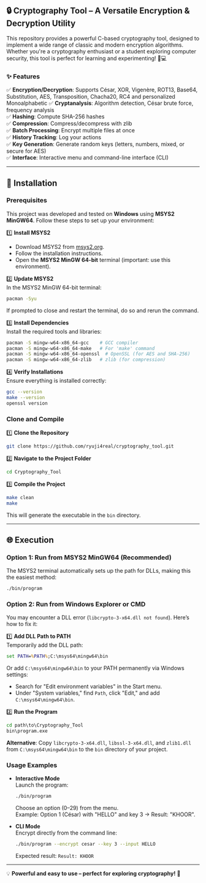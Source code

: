 ## 🔒 Cryptography Tool – A Versatile Encryption & Decryption Utility

This repository provides a powerful C-based cryptography tool, designed to implement a wide range of classic and modern encryption algorithms. Whether you're a cryptography enthusiast or a student exploring computer security, this tool is perfect for learning and experimenting! 🔐💻

### ✨ Features

✅ **Encryption/Decryption**: Supports César, XOR, Vigenère, ROT13, Base64, Substitution, AES, Transposition, Chacha20, RC4 and personalized Monoalphabetic
✅ **Cryptanalysis**: Algorithm detection, César brute force, frequency analysis  
✅ **Hashing**: Compute SHA-256 hashes  
✅ **Compression**: Compress/decompress with zlib  
✅ **Batch Processing**: Encrypt multiple files at once  
✅ **History Tracking**: Log your actions  
✅ **Key Generation**: Generate random keys (letters, numbers, mixed, or secure for AES)  
✅ **Interface**: Interactive menu and command-line interface (CLI)

---

## 🚀 Installation

### Prerequisites
This project was developed and tested on **Windows** using **MSYS2 MinGW64**. Follow these steps to set up your environment:

1️⃣ **Install MSYS2**  
- Download MSYS2 from [msys2.org](https://www.msys2.org/).  
- Follow the installation instructions.  
- Open the **MSYS2 MinGW 64-bit** terminal (important: use this environment).

2️⃣ **Update MSYS2**  
In the MSYS2 MinGW 64-bit terminal:  
```bash
pacman -Syu
```
If prompted to close and restart the terminal, do so and rerun the command.

3️⃣ **Install Dependencies**  
Install the required tools and libraries:  
```bash
pacman -S mingw-w64-x86_64-gcc    # GCC compiler
pacman -S mingw-w64-x86_64-make   # For 'make' command
pacman -S mingw-w64-x86_64-openssl  # OpenSSL (for AES and SHA-256)
pacman -S mingw-w64-x86_64-zlib   # zlib (for compression)
```

4️⃣ **Verify Installations**  
Ensure everything is installed correctly:  
```bash
gcc --version
make --version
openssl version
```

### Clone and Compile

1️⃣ **Clone the Repository**  
```bash
git clone https://github.com/ryuji4real/cryptography_tool.git
```

2️⃣ **Navigate to the Project Folder**  
```bash
cd Cryptography_Tool
```

3️⃣ **Compile the Project**  
```bash
make clean
make
```
This will generate the executable in the `bin` directory.

---

## 🌐 Execution

### Option 1: Run from MSYS2 MinGW64 (Recommended)  
The MSYS2 terminal automatically sets up the path for DLLs, making this the easiest method:  
```bash
./bin/program
```

### Option 2: Run from Windows Explorer or CMD  
You may encounter a DLL error (`libcrypto-3-x64.dll not found`). Here’s how to fix it:  

1️⃣ **Add DLL Path to PATH**  
Temporarily add the DLL path:  
```cmd
set PATH=%PATH%;C:\msys64\mingw64\bin
```  
Or add `C:\msys64\mingw64\bin` to your PATH permanently via Windows settings:  
- Search for "Edit environment variables" in the Start menu.  
- Under "System variables," find `Path`, click "Edit," and add `C:\msys64\mingw64\bin`.  

2️⃣ **Run the Program**  
```cmd
cd path\to\Cryptography_Tool
bin\program.exe
```

**Alternative**: Copy `libcrypto-3-x64.dll`, `libssl-3-x64.dll`, and `zlib1.dll` from `C:\msys64\mingw64\bin` to the `bin` directory of your project.

### Usage Examples

- **Interactive Mode**  
  Launch the program:  
  ```bash
  ./bin/program
  ```  
  Choose an option (0–29) from the menu.  
  Example: Option 1 (César) with "HELLO" and key 3 → Result: "KHOOR".  

- **CLI Mode**  
  Encrypt directly from the command line:  
  ```bash
  ./bin/program --encrypt cesar --key 3 --input HELLO
  ```  
  Expected result: `Result: KHOOR`

---

💡 **Powerful and easy to use – perfect for exploring cryptography!** 🚀

